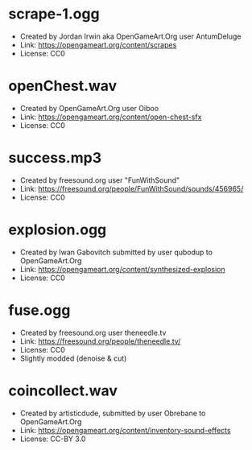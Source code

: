 # scrape-1.ogg

* Created by Jordan Irwin aka OpenGameArt.Org user AntumDeluge
* Link: https://opengameart.org/content/scrapes
* License: CC0

# openChest.wav

* Created by OpenGameArt.Org user Oiboo
* Link: https://opengameart.org/content/open-chest-sfx
* License: CC0

# success.mp3

* Created by freesound.org user "FunWithSound"
* Link: https://freesound.org/people/FunWithSound/sounds/456965/
* License: CC0

# explosion.ogg

* Created by Iwan Gabovitch submitted by user qubodup to OpenGameArt.Org
* Link: https://opengameart.org/content/synthesized-explosion
* License: CC0

# fuse.ogg

* Created by freesound.org user theneedle.tv
* Link: https://freesound.org/people/theneedle.tv/
* License: CC0
* Slightly modded (denoise & cut)

# coincollect.wav

* Created by artisticdude, submitted by user Obrebane to OpenGameArt.Org
* Link: https://opengameart.org/content/inventory-sound-effects
* License: CC-BY 3.0